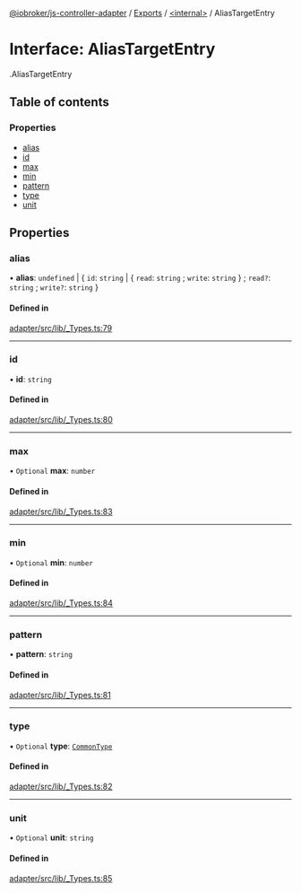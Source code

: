 [@iobroker/js-controller-adapter](../README.md) / [Exports](../modules.md) / [<internal\>](../modules/internal_.md) / AliasTargetEntry

# Interface: AliasTargetEntry

[<internal>](../modules/internal_.md).AliasTargetEntry

## Table of contents

### Properties

- [alias](internal_.AliasTargetEntry.md#alias)
- [id](internal_.AliasTargetEntry.md#id)
- [max](internal_.AliasTargetEntry.md#max)
- [min](internal_.AliasTargetEntry.md#min)
- [pattern](internal_.AliasTargetEntry.md#pattern)
- [type](internal_.AliasTargetEntry.md#type)
- [unit](internal_.AliasTargetEntry.md#unit)

## Properties

### alias

• **alias**: `undefined` \| { `id`: `string` \| { `read`: `string` ; `write`: `string`  } ; `read?`: `string` ; `write?`: `string`  }

#### Defined in

[adapter/src/lib/_Types.ts:79](https://github.com/ioBroker/ioBroker.js-controller/blob/57263052/packages/adapter/src/lib/_Types.ts#L79)

___

### id

• **id**: `string`

#### Defined in

[adapter/src/lib/_Types.ts:80](https://github.com/ioBroker/ioBroker.js-controller/blob/57263052/packages/adapter/src/lib/_Types.ts#L80)

___

### max

• `Optional` **max**: `number`

#### Defined in

[adapter/src/lib/_Types.ts:83](https://github.com/ioBroker/ioBroker.js-controller/blob/57263052/packages/adapter/src/lib/_Types.ts#L83)

___

### min

• `Optional` **min**: `number`

#### Defined in

[adapter/src/lib/_Types.ts:84](https://github.com/ioBroker/ioBroker.js-controller/blob/57263052/packages/adapter/src/lib/_Types.ts#L84)

___

### pattern

• **pattern**: `string`

#### Defined in

[adapter/src/lib/_Types.ts:81](https://github.com/ioBroker/ioBroker.js-controller/blob/57263052/packages/adapter/src/lib/_Types.ts#L81)

___

### type

• `Optional` **type**: [`CommonType`](../modules/internal_.md#commontype)

#### Defined in

[adapter/src/lib/_Types.ts:82](https://github.com/ioBroker/ioBroker.js-controller/blob/57263052/packages/adapter/src/lib/_Types.ts#L82)

___

### unit

• `Optional` **unit**: `string`

#### Defined in

[adapter/src/lib/_Types.ts:85](https://github.com/ioBroker/ioBroker.js-controller/blob/57263052/packages/adapter/src/lib/_Types.ts#L85)
